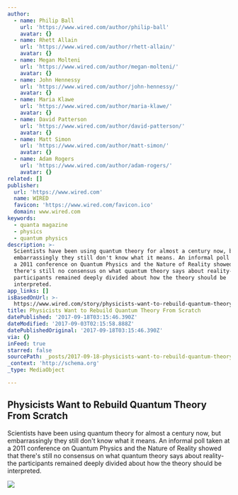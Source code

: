 ```yaml
---
author:
  - name: Philip Ball
    url: 'https://www.wired.com/author/philip-ball'
    avatar: {}
  - name: Rhett Allain
    url: 'https://www.wired.com/author/rhett-allain/'
    avatar: {}
  - name: Megan Molteni
    url: 'https://www.wired.com/author/megan-molteni/'
    avatar: {}
  - name: John Hennessy
    url: 'https://www.wired.com/author/john-hennessy/'
    avatar: {}
  - name: Maria Klawe
    url: 'https://www.wired.com/author/maria-klawe/'
    avatar: {}
  - name: David Patterson
    url: 'https://www.wired.com/author/david-patterson/'
    avatar: {}
  - name: Matt Simon
    url: 'https://www.wired.com/author/matt-simon/'
    avatar: {}
  - name: Adam Rogers
    url: 'https://www.wired.com/author/adam-rogers/'
    avatar: {}
related: []
publisher:
  url: 'https://www.wired.com'
  name: WIRED
  favicon: 'https://www.wired.com/favicon.ico'
  domain: www.wired.com
keywords:
  - quanta magazine
  - physics
  - quantum physics
description: >-
  Scientists have been using quantum theory for almost a century now, but
  embarrassingly they still don't know what it means. An informal poll taken at
  a 2011 conference on Quantum Physics and the Nature of Reality showed that
  there's still no consensus on what quantum theory says about reality-the
  participants remained deeply divided about how the theory should be
  interpreted.
app_links: []
isBasedOnUrl: >-
  https://www.wired.com/story/physicists-want-to-rebuild-quantum-theory-from-scratch?mbid=nl_090217_daily&CNDID=%%CUST_ID%%
title: Physicists Want to Rebuild Quantum Theory From Scratch
datePublished: '2017-09-18T03:15:46.390Z'
dateModified: '2017-09-03T02:15:58.888Z'
datePublishedOriginal: '2017-09-18T03:15:46.390Z'
via: {}
inFeed: true
starred: false
sourcePath: _posts/2017-09-18-physicists-want-to-rebuild-quantum-theory-from-scratch.md
_context: 'http://schema.org'
_type: MediaObject

---
```

<article style=""><h1>Physicists Want to Rebuild Quantum Theory From Scratch</h1><p>Scientists have been using quantum theory for almost a century now, but embarrassingly they still don't know what it means. An informal poll taken at a 2011 conference on Quantum Physics and the Nature of Reality showed that there's still no consensus on what quantum theory says about reality-the participants remained deeply divided about how the theory should be interpreted.</p><img src="https://media.wired.com/photos/59a8b8f9d5f6b4414c0d86fb/191:100/pass/QuantumReconstruction_2880x1500-2880x1500.jpg" /></article>